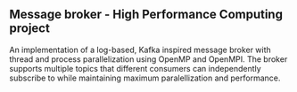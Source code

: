 <h2>Message broker - High Performance Computing project </h2>

An implementation of a log-based, Kafka inspired message broker with thread and process parallelization using OpenMP and OpenMPI. 
The broker supports multiple topics that different consumers can independently subscribe to while maintaining maximum paralellization and performance.
